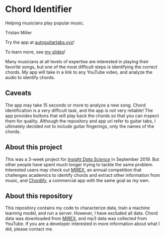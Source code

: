 # Chord Identifier
Helping musicians play popular music.

Tristan Miller

Try the app at [autoguitartabs.xyz](autoguitartabs.xyz)!

To learn more, see [my slides](http://bit.ly/2ocNmn6)!

Many musicians at all levels of expertise are interested in playing their favorite songs, but one of the most difficult steps is identifying the correct chords.  My app will take in a link to any YouTube video, and analyze the audio to identify chords.

## Caveats
The app may take 15 seconds or more to analyze a new song.  Chord identification is a very difficult task, and the app is not very reliable!  The app provides buttons that will play back the chords so that you can inspect them for quality.  Although the repository and app url refer to guitar tabs, I ultimately decided not to include guitar fingerings, only the names of the chords.

## About this project
This was a 3-week project for *[Insight Data Science](https://www.insightdatascience.com)* in September 2019.  But other people have spent much longer trying to tackle the same problem.  Interested users may check out [MIREX](https://www.music-ir.org/mirex/wiki/MIREX_HOME), an annual competition that challenges academics to identify chords and extract other information from music, and [Chordify](https://chordify.net), a commercial app with the same goal as my own.

## About this repository
This repository contains my code to characterize data, train a machine learning model, and run a server.  However, I have excluded all data.  Chord data was downloaded from [MIREX](https://www.music-ir.org/mirex/wiki/2019:Audio_Chord_Estimation), and mp3 data was collected from YouTube.  If you are a developer interested in more information about what I did, please contact me.
